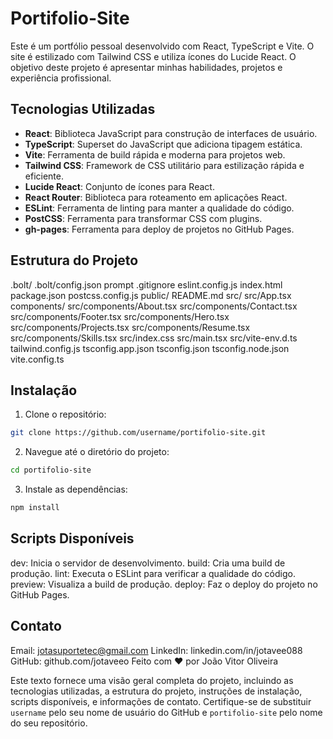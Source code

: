 # Portifolio-Site

Este é um portfólio pessoal desenvolvido com React, TypeScript e Vite. O site é estilizado com Tailwind CSS e utiliza ícones do Lucide React. O objetivo deste projeto é apresentar minhas habilidades, projetos e experiência profissional.

## Tecnologias Utilizadas

- **React**: Biblioteca JavaScript para construção de interfaces de usuário.
- **TypeScript**: Superset do JavaScript que adiciona tipagem estática.
- **Vite**: Ferramenta de build rápida e moderna para projetos web.
- **Tailwind CSS**: Framework de CSS utilitário para estilização rápida e eficiente.
- **Lucide React**: Conjunto de ícones para React.
- **React Router**: Biblioteca para roteamento em aplicações React.
- **ESLint**: Ferramenta de linting para manter a qualidade do código.
- **PostCSS**: Ferramenta para transformar CSS com plugins.
- **gh-pages**: Ferramenta para deploy de projetos no GitHub Pages.

## Estrutura do Projeto

.bolt/
    .bolt/config.json
    prompt
.gitignore
eslint.config.js
index.html
package.json
postcss.config.js
public/
README.md
src/
    src/App.tsx
    components/
        src/components/About.tsx
        src/components/Contact.tsx
        src/components/Footer.tsx
        src/components/Hero.tsx
        src/components/Projects.tsx
        src/components/Resume.tsx
        src/components/Skills.tsx
    src/index.css
    src/main.tsx
    src/vite-env.d.ts
tailwind.config.js
tsconfig.app.json
tsconfig.json
tsconfig.node.json
vite.config.ts

## Instalação

1. Clone o repositório:

```sh
git clone https://github.com/username/portifolio-site.git
```

2. Navegue até o diretório do projeto:

```sh
cd portifolio-site
```

3. Instale as dependências:

```sh
npm install
```

## Scripts Disponíveis

dev: Inicia o servidor de desenvolvimento.
build: Cria uma build de produção.
lint: Executa o ESLint para verificar a qualidade do código.
preview: Visualiza a build de produção.
deploy: Faz o deploy do projeto no GitHub Pages.

## Contato

Email: jotasuportetec@gmail.com
LinkedIn: linkedin.com/in/jotavee088
GitHub: github.com/jotaveeo
Feito com ❤️ por João Vitor Oliveira

Este texto fornece uma visão geral completa do projeto, incluindo as tecnologias utilizadas, a estrutura do projeto, instruções de instalação, scripts disponíveis, e informações de contato. Certifique-se de substituir `username` pelo seu nome de usuário do GitHub e `portifolio-site` pelo nome do seu repositório.

